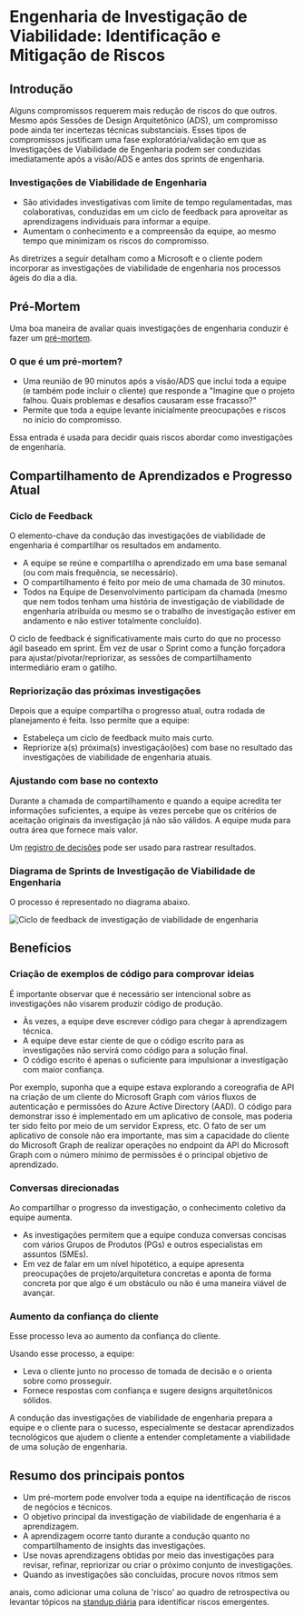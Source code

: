 # Engenharia de Investigação de Viabilidade: Identificação e Mitigação de Riscos

## Introdução

Alguns compromissos requerem mais redução de riscos do que outros. Mesmo após Sessões de Design Arquitetônico (ADS), um compromisso pode ainda ter incertezas técnicas substanciais. Esses tipos de compromissos justificam uma fase exploratória/validação em que as Investigações de Viabilidade de Engenharia podem ser conduzidas imediatamente após a visão/ADS e antes dos sprints de engenharia.

### Investigações de Viabilidade de Engenharia

- São atividades investigativas com limite de tempo regulamentadas, mas colaborativas, conduzidas em um ciclo de feedback para aproveitar as aprendizagens individuais para informar a equipe.
- Aumentam o conhecimento e a compreensão da equipe, ao mesmo tempo que minimizam os riscos do compromisso.

As diretrizes a seguir detalham como a Microsoft e o cliente podem incorporar as investigações de viabilidade de engenharia nos processos ágeis do dia a dia.

## Pré-Mortem

Uma boa maneira de avaliar quais investigações de engenharia conduzir é fazer um [pré-mortem](https://www.facebook.com/business/m/thinkkit/exercises/strong-starts/pre-mortem).

### O que é um pré-mortem?

- Uma reunião de 90 minutos após a visão/ADS que inclui toda a equipe (e também pode incluir o cliente) que responde a "Imagine que o projeto falhou. Quais problemas e desafios causaram esse fracasso?"
- Permite que toda a equipe levante inicialmente preocupações e riscos no início do compromisso.

Essa entrada é usada para decidir quais riscos abordar como investigações de engenharia.

## Compartilhamento de Aprendizados e Progresso Atual

### Ciclo de Feedback

O elemento-chave da condução das investigações de viabilidade de engenharia é compartilhar os resultados em andamento.

- A equipe se reúne e compartilha o aprendizado em uma base semanal (ou com mais frequência, se necessário).
- O compartilhamento é feito por meio de uma chamada de 30 minutos.
- Todos na Equipe de Desenvolvimento participam da chamada (mesmo que nem todos tenham uma história de investigação de viabilidade de engenharia atribuída ou mesmo se o trabalho de investigação estiver em andamento e não estiver totalmente concluído).

O ciclo de feedback é significativamente mais curto do que no processo ágil baseado em sprint. Em vez de usar o Sprint como a função forçadora para ajustar/pivotar/repriorizar, as sessões de compartilhamento intermediário eram o gatilho.

### Repriorização das próximas investigações

Depois que a equipe compartilha o progresso atual, outra rodada de planejamento é feita. Isso permite que a equipe:

- Estabeleça um ciclo de feedback muito mais curto.
- Repriorize a(s) próxima(s) investigação(ões) com base no resultado das investigações de viabilidade de engenharia atuais.

### Ajustando com base no contexto

Durante a chamada de compartilhamento e quando a equipe acredita ter informações suficientes, a equipe às vezes percebe que os critérios de aceitação originais da investigação já não são válidos. A equipe muda para outra área que fornece mais valor.

Um [registro de decisões](../registro-de-decisoes/README.md) pode ser usado para rastrear resultados.

### Diagrama de Sprints de Investigação de Viabilidade de Engenharia

O processo é representado no diagrama abaixo.

![Ciclo de feedback de investigação de viabilidade de engenharia](images/engineering-feasibility-spike-feedback-loop.png)

## Benefícios

### Criação de exemplos de código para comprovar ideias

É importante observar que é necessário ser intencional sobre as investigações não visarem produzir código de produção.

- Às vezes, a equipe deve escrever código para chegar à aprendizagem técnica.
- A equipe deve estar ciente de que o código escrito para as investigações não servirá como código para a solução final.
- O código escrito é apenas o suficiente para impulsionar a investigação com maior confiança.

Por exemplo, suponha que a equipe estava explorando a coreografia de API na criação de um cliente do Microsoft Graph com vários fluxos de autenticação e permissões do Azure Active Directory (AAD). O código para demonstrar isso é implementado em um aplicativo de console, mas poderia ter sido feito por meio de um servidor Express, etc. O fato de ser um aplicativo de console não era importante, mas sim a capacidade do cliente do Microsoft Graph de realizar operações no endpoint da API do Microsoft Graph com o número mínimo de permissões é o principal objetivo de aprendizado.

### Conversas direcionadas

Ao compartilhar o progresso da investigação, o conhecimento coletivo da equipe aumenta.

- As investigações permitem que a equipe conduza conversas concisas com vários Grupos de Produtos (PGs) e outros especialistas em assuntos (SMEs).
- Em vez de falar em um nível hipotético, a equipe apresenta preocupações de projeto/arquitetura concretas e aponta de forma concreta por que algo é um obstáculo ou não é uma maneira viável de avançar.

### Aumento da confiança do cliente

Esse processo leva ao aumento da confiança do cliente.

Usando esse processo, a equipe:

- Leva o cliente junto no processo de tomada de decisão e o orienta sobre como prosseguir.
- Fornece respostas com confiança e sugere designs arquitetônicos sólidos.

A condução das investigações de viabilidade de engenharia prepara a equipe e o cliente para o sucesso, especialmente se destacar aprendizados tecnológicos que ajudem o cliente a entender completamente a viabilidade de uma solução de engenharia.

## Resumo dos principais pontos

- Um pré-mortem pode envolver toda a equipe na identificação de riscos de negócios e técnicos.
- O objetivo principal da investigação de viabilidade de engenharia é a aprendizagem.
- A aprendizagem ocorre tanto durante a condução quanto no compartilhamento de insights das investigações.
- Use novas aprendizagens obtidas por meio das investigações para revisar, refinar, repriorizar ou criar o próximo conjunto de investigações.
- Quando as investigações são concluídas, procure novos ritmos sem

anais, como adicionar uma coluna de 'risco' ao quadro de retrospectiva ou levantar tópicos na [standup diária](../../../agile-development/core-expectations/README.md) para identificar riscos emergentes.
